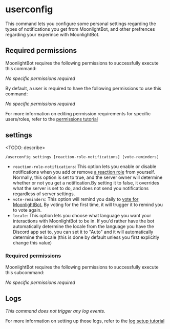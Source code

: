# userconfig

This command lets you configure some personal settings regarding the types of notifications you get from MoonlightBot, and other prefrences regarding your experince with MoonlightBot.

## Required permissions

MoonlightBot requires the following permissions to successfully execute this command:

*No specific permissions required*

By default, a user is required to have the following permissions to use this command:

*No specific permissions required*

For more information on editing permission requirements for specific users/roles, refer to the [permissions tutorial](<linkToPermissionsTutorial>)

## settings

<TODO: describe>

```text
/userconfig settings [reaction-role-notifications] [vote-reminders]
```

* `reaction-role-notifications`: This option lets you enable or disable notifications when you add or remove [a reaction role](/start-up/setting-up-reaction-roles.md) from yourself. Normally, this option is set to true, and the server owner will determine whether or not you get a notification.By setting it to false, it overrides what the server is set to do, and does not send you notifications regardless of server settings.
* `vote-reminders`: This option will remind you daily to [vote for MoonlightBot.](/MoonlightBot-docs/support/upvote-moonlightbot.md) By voting for the first time, it will trugger it to remind you to vote again.
* `locale`: This option lets you choose what language you want your interactions with MoonlightBot to be in. If you'd rather have the bot automatically determine the locale from the language you have the Discord app set to, you can set it to "Auto" and it will automatically determine the locale (this is done by default unless you first explicitly change this value)

### Required permissions

MoonlightBot requires the following permissions to successfully execute this subcommand:

*No specific permissions required*

## Logs

*This command does not trigger any log events.*

For more information on setting up those logs, refer to the [log setup tutorial](<linkToLogTutorial>)